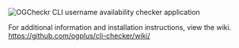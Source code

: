 ![OGCheckr CLI username availability checker application](http://d.pr/i/CiqHOH+ "OGCheckr CLI")

For additional information and installation instructions, view the wiki.
https://github.com/ogplus/cli-checker/wiki/
